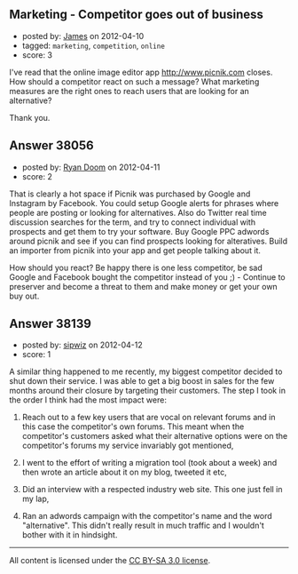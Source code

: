 ## Marketing - Competitor goes out of business

- posted by: [James](https://stackexchange.com/users/-1/17401-james) on 2012-04-10
- tagged: `marketing`, `competition`, `online`
- score: 3

I've read that the online image editor app http://www.picnik.com closes. 
How should a competitor react on such a message? What marketing measures are the right ones to reach users that are looking for an alternative? 

Thank you.


## Answer 38056

- posted by: [Ryan Doom](https://stackexchange.com/users/-1/5655-ryan-doom) on 2012-04-11
- score: 2

That is clearly a hot space if Picnik was purchased by Google and Instagram by Facebook.  You could setup Google alerts for phrases where people are posting or looking for alternatives. Also do Twitter real time discussion searches for the term, and try to connect individual with prospects and get them to try your software. Buy Google PPC adwords around picnik and see if you can find prospects looking for alteratives. Build an importer from picnik into your app and get people talking about it.

How should you react? Be happy there is one less competitor, be sad Google and Facebook bought the competitor instead of you ;)  -  Continue to preserver and become a threat to them and make money or get your own buy out.


## Answer 38139

- posted by: [sipwiz](https://stackexchange.com/users/-1/15339-sipwiz) on 2012-04-12
- score: 1

A similar thing happened to me recently, my biggest competitor decided to shut down their service. I was able to get a big boost in sales for the few months around their closure by targeting their customers. The step I took in the order I think had the most impact were:

 1. Reach out to a few key users that are vocal on relevant forums and in this case the competitor's own forums. This meant when the competitor's customers asked what their alternative options were on the competitor's forums my service invariably got mentioned,

 2. I went to the effort of writing a migration tool (took about a week) and then wrote an article about it on my blog, tweeted it etc,

 3. Did an interview with a respected industry web site. This one just fell in my lap,

 4. Ran an adwords campaign with the competitor's name and the word "alternative". This didn't really result in much traffic and I wouldn't bother with it in hindsight.



---

All content is licensed under the [CC BY-SA 3.0 license](https://creativecommons.org/licenses/by-sa/3.0/).
